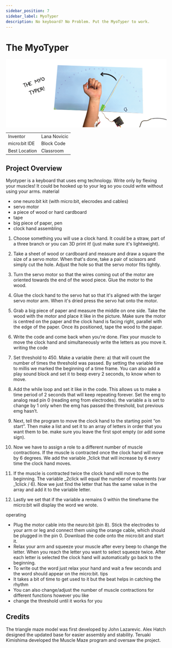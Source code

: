 ```yaml
---
sidebar_position: 7
sidebar_label: MyoTyper
description: No keyboard? No Problem. Put the MyoTyper to work.
---
```


# The MyoTyper #
![MyoTyper](./nb_mt_00.png)

|     |       |
|--------------|--------------
| Inventor     | Lana Novicic
| micro:bit IDE     | Block Code
| Best Location     | Classroom   

## Project Overview ##

Myotyper is a keyboard that uses emg technology. Write only by flexing your muscles! It
could be hooked up to your leg so you could write without using your arms.
material
- one neuro:bit kit (with micro:bit, elecrodes and cables)
- servo motor
- a piece of wood or hard cardboard
- tape
- big piece of paper, pen
- clock hand
assembling
1. Choose something you will use a clock hand. It could be a straw, part of a three
branch or you can 3D print it! (just make sure it&#39;s lightweight).
2. Take a sheet of wood or cardboard and measure and draw a square the size of a
servo motor. When that&#39;s done, take a pair of scissors and simply cut the hole. Adjust
the hole so that the servo motor fits tightly.
3. Turn the servo motor so that the wires coming out of the motor are oriented towards
the end of the wood piece. Glue the motor to the wood.
4. Glue the clock hand to the servo hat so that it&#39;s aligned with the larger servo motor
arm. When it&#39;s dried press the servo hat onto the motor.
5. Grab a big piece of paper and measure the middle on one side. Take the wood with
the motor and place it like in the picture. Make sure the motor is centred on the paper
and the clock hand is facing right, parallel with the edge of the paper. Once its
positioned, tape the wood to the papar.
6. Write the code and come back when you&#39;re done. Flex your muscle to move the
clock hand and simultaneously write the letters as you move it.
writing the code
1. Set threshold to 450. Make a variable (here: a) that will count the number of times the
threshold was passed. By setting the variable time to millis we marked the beginning
of a time frame. You can also add a play sound block and set it to beep every 2
seconds, to know when to move.
2. Add the while loop and set it like in the code. This allows us to make a time period of
2 seconds that will keep repeating forever. Set the emg to analog read pin 0 (reading
emg from electrodes). the variable a is set to change by 1 only when the emg has
passed the threshold, but previous emg hasn’t.
3. Next, tell the program to move the clock hand to the starting point “on start”. Then
make a list and set it to an array of letters in order that you want them to be. make
sure you leave the first spot empty (or add some sign).
4. Now we have to assign a role to a different number of muscle contractions. If the
muscle is contracted once the clock hand will move by 6 degrees. We add the
variable _1click that will increase by 6 every time the clock hand moves.

5. If the muscle is contracted twice the clock hand will move to the beginning. The
variable _2click will equal the number of movements (var _1click / 6). Now we just
find the letter that has the same value in the array and add it to the variable letter.
6. Lastly we set that if the variable a remains 0 within the timeframe the micro:bit will
display the word we wrote.

operating
- Plug the motor cable into the neuro:bit (pin 8). Stick the electrodes to your arm or leg
and connect them using the orange cable, which should be plugged in the pin 0.
Download the code onto the micro:bit and start it.
- Relax your arm and squeeze your muscle after every beep to change the letter.
When you reach the letter you want to select squeeze twice. After each letter is
selected the clock hand will automatically go back to the beginning.
- To write out the word just relax your hand and wait a few seconds and the word
should appear on the micro:bit.
tips
- It takes a bit of time to get used to it but the beat helps in catching the rhythm
- You can also change/adjust the number of muscle contractions for different functions
however you like
- change the threshold until it works for you
  
## Credits ##

The triangle maze model was first developed by John Lazarevic. Alex Hatch designed the updated base for easier assembly and stability. Teruaki Kimishima developed the Muscle Maze program and oversaw the project.
